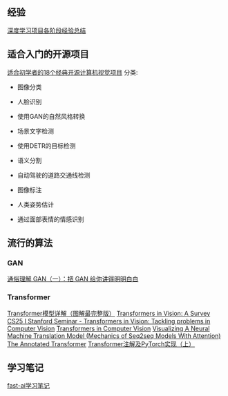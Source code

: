 ## 经验
[深度学习项目各阶段经验总结](https://zhuanlan.zhihu.com/p/68045564)

## 适合入门的开源项目
[适合初学者的18个经典开源计算机视觉项目](https://www.leiphone.com/category/yanxishe/bUbJNFYR79c3VM5Q.html)
分类:
* 图像分类

* 人脸识别

* 使用GAN的自然风格转换

* 场景文字检测

* 使用DETR的目标检测

* 语义分割

* 自动驾驶的道路交通线检测

* 图像标注

* 人类姿势估计

* 通过面部表情的情感识别

## 流行的算法
### GAN

[通俗理解 GAN（一）：把 GAN 给你讲得明明白白](https://zhuanlan.zhihu.com/p/266677860) 

### Transformer

[Transformer模型详解（图解最完整版）](https://zhuanlan.zhihu.com/p/338817680)
[Transformers in Vision: A Survey](https://arxiv.org/pdf/2101.01169.pdf)
[CS25 I Stanford Seminar - Transformers in Vision: Tackling problems in Computer Vision](https://www.youtube.com/watch?v=BP5CM0YxbP8)
[Transformers in Computer Vision](https://www.edge-ai-vision.com/2022/05/transformers-in-computer-vision/)
[Visualizing A Neural Machine Translation Model (Mechanics of Seq2seq Models With Attention)](https://jalammar.github.io/visualizing-neural-machine-translation-mechanics-of-seq2seq-models-with-attention/)
[The Annotated Transformer](http://nlp.seas.harvard.edu/2018/04/03/attention.html)
[Transformer注解及PyTorch实现（上）](https://www.jiqizhixin.com/articles/2018-11-06-10?from=synced&keyword=transformer)

## 学习笔记
[fast-ai学习笔记](https://zhuanlan.zhihu.com/fastai)
